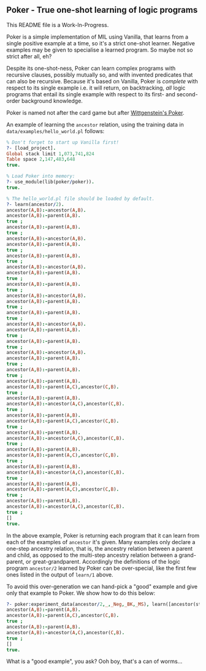 Poker - True one-shot learning of logic programs
------------------------------------------------

This README file is a Work-In-Progress.

Poker is a simple implementation of MIL using Vanilla, that learns from a
single positive example at a time, so it's a strict one-shot learner. Negative
examples may be given to specialise a learned program. So maybe not so strict
after all, eh?

Despite its one-shot-ness, Poker can learn complex programs with recursive
clauses, possibly mutually so, and with invented predicates that can also be
recursive. Because it's based on Vanilla, Poker is _complete_ with respect to
its single example i.e. it will return, on backtracking, _all_ logic programs
that entail its single example with respect to its first- and second-order
background knowledge.

Poker is named not after the card game but after [Wittgenstein's
Poker](https://en.wikipedia.org/wiki/Wittgenstein%27s_Poker).

An example of learning the `ancestor` relation, using the training data in
`data/examples/hello_world.pl` follows:

```prolog
% Don't forget to start up Vanilla first!
?- [load_project].
Global stack limit 1,073,741,824
Table space 2,147,483,648
true.

% Load Poker into memory:
?- use_module(lib(poker/poker)).
true.

% The hello_world.pl file should be loaded by default.
?- learn(ancestor/2).
ancestor(A,B):-ancestor(A,B).
ancestor(A,B):-parent(A,B).
true ;
ancestor(A,B):-parent(A,B).
true ;
ancestor(A,B):-ancestor(A,B).
ancestor(A,B):-parent(A,B).
true ;
ancestor(A,B):-parent(A,B).
true ;
ancestor(A,B):-ancestor(A,B).
ancestor(A,B):-parent(A,B).
true ;
ancestor(A,B):-parent(A,B).
true ;
ancestor(A,B):-ancestor(A,B).
ancestor(A,B):-parent(A,B).
true ;
ancestor(A,B):-parent(A,B).
true ;
ancestor(A,B):-ancestor(A,B).
ancestor(A,B):-parent(A,B).
true ;
ancestor(A,B):-parent(A,B).
true ;
ancestor(A,B):-ancestor(A,B).
ancestor(A,B):-parent(A,B).
true ;
ancestor(A,B):-parent(A,B).
true ;
ancestor(A,B):-parent(A,B).
ancestor(A,B):-parent(A,C),ancestor(C,B).
true ;
ancestor(A,B):-parent(A,B).
ancestor(A,B):-ancestor(A,C),ancestor(C,B).
true ;
ancestor(A,B):-parent(A,B).
ancestor(A,B):-parent(A,C),ancestor(C,B).
true ;
ancestor(A,B):-parent(A,B).
ancestor(A,B):-ancestor(A,C),ancestor(C,B).
true ;
ancestor(A,B):-parent(A,B).
ancestor(A,B):-parent(A,C),ancestor(C,B).
true ;
ancestor(A,B):-parent(A,B).
ancestor(A,B):-ancestor(A,C),ancestor(C,B).
true ;
ancestor(A,B):-parent(A,B).
ancestor(A,B):-parent(A,C),ancestor(C,B).
true ;
ancestor(A,B):-parent(A,B).
ancestor(A,B):-ancestor(A,C),ancestor(C,B).
true ;
[]
true.
```

In the above example, Poker is returning each program that it can learn from
each of the examples of `ancestor` it's given. Many examples only declare a
one-step ancestry relation, that is, the ancestry relation between a parent and
child, as opposed to the multi-step ancestry relation between a grand-parent, or
great-grandparent. Accordingly the definitions of the logic program `ancestor/2`
learned by Poker can be over-special, like the first few ones listed in the
output of `learn/1` above.

To avoid this over-generation we can hand-pick a "good" example and give only
that example to Poker. We show how to do this below:

```prolog
?- poker:experiment_data(ancestor/2,_,_Neg,_BK,_MS), learn([ancestor(stathis,stassa)],_Neg,_BK,_MS,_Ps), auxiliaries:print_clauses(_Ps).
ancestor(A,B):-parent(A,B).
ancestor(A,B):-parent(A,C),ancestor(C,B).
true ;
ancestor(A,B):-parent(A,B).
ancestor(A,B):-ancestor(A,C),ancestor(C,B).
true ;
[]
true.
```

What is a "good example", you ask? Ooh boy, that's a can of worms...
